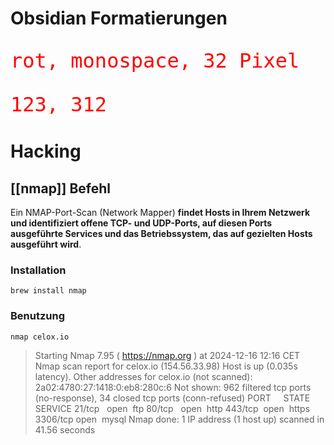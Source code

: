 # Obsidian Formatierungen

<p style="color: red; font-family: monospace; font-size: 32px">rot, monospace, 32 Pixel</p>
<p style="color: red; font-family: monospace; font-size: 32px">123, 312</p>


# Hacking

## [[nmap]] Befehl

Ein NMAP-Port-Scan (Network Mapper) **findet Hosts in Ihrem Netzwerk und identifiziert offene TCP- und UDP-Ports, auf diesen Ports ausgeführte Services und das Betriebssystem, das auf gezielten Hosts ausgeführt wird**.

### Installation
```brew install nmap```

### Benutzung

```nmap celox.io```

>  Starting Nmap 7.95 ( https://nmap.org ) at 2024-12-16 12:16 CET
Nmap scan report for celox.io (154.56.33.98)
Host is up (0.035s latency).
Other addresses for celox.io (not scanned): 2a02:4780:27:1418:0:eb8:280c:6
Not shown: 962 filtered tcp ports (no-response), 34 closed tcp ports (conn-refused)
PORT     STATE SERVICE
21/tcp   open  ftp
80/tcp   open  http
443/tcp  open  https
3306/tcp open  mysql
Nmap done: 1 IP address (1 host up) scanned in 41.56 seconds


